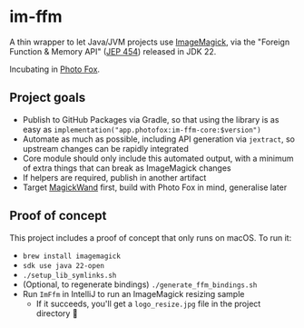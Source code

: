 # im-ffm

A thin wrapper to let Java/JVM projects use [ImageMagick](https://imagemagick.org/), via the
"Foreign Function & Memory API" ([JEP 454](https://openjdk.org/jeps/454)) released in JDK 22.

Incubating in [Photo Fox](https://github.com/lopcode/photo-fox).

## Project goals

* Publish to GitHub Packages via Gradle, so that using the library is as easy as
`implementation("app.photofox:im-ffm-core:$version")`
* Automate as much as possible, including API generation via `jextract`, so upstream changes can be rapidly integrated
* Core module should only include this automated output, with a minimum of extra things that can break as ImageMagick
changes
* If helpers are required, publish in another artifact
* Target [MagickWand](https://imagemagick.org/script/magick-wand.php) first, build with Photo Fox in mind, generalise
later

## Proof of concept

This project includes a proof of concept that only runs on macOS. To run it:
* `brew install imagemagick`
* `sdk use java 22-open`
* `./setup_lib_symlinks.sh`
* (Optional, to regenerate bindings) `./generate_ffm_bindings.sh`
* Run `ImFfm` in IntelliJ to run an ImageMagick resizing sample
  * If it succeeds, you'll get a `logo_resize.jpg` file in the project directory 🎉
